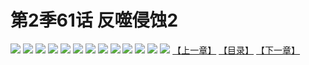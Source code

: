 # 第2季61话 反噬侵蚀2
![](https://s2.baozimh.com/scomic/sanyanxiaotianlu-samanhua/0/507-7xsd/1.jpg)
![](https://s2.baozimh.com/scomic/sanyanxiaotianlu-samanhua/0/507-7xsd/2.jpg)
![](https://s2.baozimh.com/scomic/sanyanxiaotianlu-samanhua/0/507-7xsd/3.jpg)
![](https://s2.baozimh.com/scomic/sanyanxiaotianlu-samanhua/0/507-7xsd/4.jpg)
![](https://s2.baozimh.com/scomic/sanyanxiaotianlu-samanhua/0/507-7xsd/5.jpg)
![](https://s2.baozimh.com/scomic/sanyanxiaotianlu-samanhua/0/507-7xsd/6.jpg)
![](https://s2.baozimh.com/scomic/sanyanxiaotianlu-samanhua/0/507-7xsd/7.jpg)
![](https://s2.baozimh.com/scomic/sanyanxiaotianlu-samanhua/0/507-7xsd/8.jpg)
![](https://s2.baozimh.com/scomic/sanyanxiaotianlu-samanhua/0/507-7xsd/9.jpg)
![](https://s2.baozimh.com/scomic/sanyanxiaotianlu-samanhua/0/507-7xsd/10.jpg)
![](https://s2.baozimh.com/scomic/sanyanxiaotianlu-samanhua/0/507-7xsd/11.jpg)
![](https://s2.baozimh.com/scomic/sanyanxiaotianlu-samanhua/0/507-7xsd/12.jpg)
![](https://s2.baozimh.com/scomic/sanyanxiaotianlu-samanhua/0/507-7xsd/13.jpg)
[【上一章】](./507.md)
[【目录】](./README.md)
[【下一章】](./509.md)
